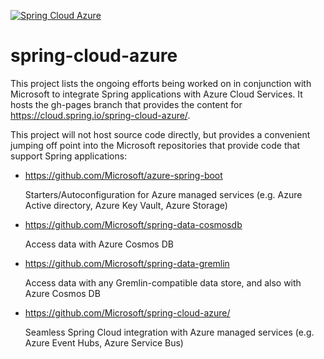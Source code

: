 
[![Spring Cloud Azure](https://badges.gitter.im/spring-cloud/spring-cloud-azure.svg)](https://gitter.im/azure-spring-cloud/community)

# spring-cloud-azure

This project lists the ongoing efforts being worked on in conjunction with Microsoft
to integrate Spring applications with Azure Cloud Services.  It hosts the gh-pages branch
that provides the content for https://cloud.spring.io/spring-cloud-azure/.

This project will not host source code directly, but provides a convenient jumping off
point into the Microsoft repositories that provide code that support Spring applications:

- https://github.com/Microsoft/azure-spring-boot

  Starters/Autoconfiguration for Azure managed services (e.g. Azure Active directory, Azure Key Vault, Azure Storage)

- https://github.com/Microsoft/spring-data-cosmosdb

  Access data with Azure Cosmos DB

- https://github.com/Microsoft/spring-data-gremlin

  Access data with any Gremlin-compatible data store, and also with Azure Cosmos DB

- https://github.com/Microsoft/spring-cloud-azure/

  Seamless Spring Cloud integration with Azure managed services (e.g. Azure Event Hubs, Azure Service Bus)